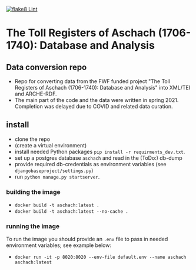[![flake8 Lint](https://github.com/donauhandel/aschach-django-tei/actions/workflows/lint.yml/badge.svg)](https://github.com/donauhandel/aschach-django-tei/actions/workflows/lint.yml)

# The Toll Registers of Aschach (1706-1740): Database and Analysis

## Data conversion repo

* Repo for converting data from the FWF funded project "The Toll Registers of Aschach (1706-1740): Database and Analysis" into XML/TEI and ARCHE-RDF.
* The main part of the code and the data were written in spring 2021. Completion was delayed due to COVID and related data curation.


## install

* clone the repo
* (create a virtual environment)
* install needed Python packages `pip install -r requirments_dev.txt`. 
* set up a postgres database `aschach` and read in the (ToDo:) db-dump
* provide required db-credentials as environment variables (see `djangobaseproject/settings.py`)
* run `python manage.py startserver`.


### building the image

* `docker build -t aschach:latest .`
* `docker build -t aschach:latest --no-cache .`


### running the image

To run the image you should provide an `.env` file to pass in needed environment variables; see example below:

* `docker run -it -p 8020:8020 --env-file default.env --name aschach aschach:latest`
